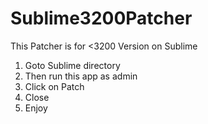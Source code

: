 # Sublime3200Patcher
This  Patcher is for &lt;3200 Version on Sublime

1. Goto Sublime directory
2. Then run this app as admin
3. Click on Patch
4. Close
5. Enjoy
